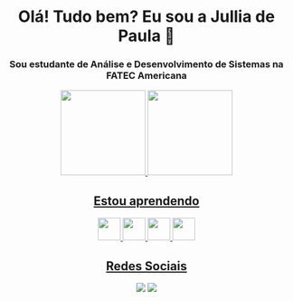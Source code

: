 <h1 align=center>Olá! Tudo bem? Eu sou a Jullia de Paula 👋</h1>

<h3 align=center>Sou estudante de Análise e Desenvolvimento de Sistemas na FATEC Americana</h3>

<div align=center>
<a href="https://github.com/Juhpaula">
<img height="150em" src="https://github-readme-stats.vercel.app/api/top-langs/?username=Juhpaula&layout=compact&langs_count=7&theme=dracula"/> <img height="150em" src="https://github-readme-stats.vercel.app/api?username=Juhpaula&show_icons=true&theme=dracula&include_all_commits=true&count_private=true"/>
</div>

<h2 align=center> Estou aprendendo </h2>
<div align=center>
<img src="https://cdn.jsdelivr.net/gh/devicons/devicon/icons/c/c-original.svg" width="40" height="40"/> <img src="https://cdn.jsdelivr.net/gh/devicons/devicon/icons/csharp/csharp-original.svg" width="40" height="40"/> <img src="https://cdn.jsdelivr.net/gh/devicons/devicon/icons/java/java-original.svg" width="40" height="40"/> <img src="https://cdn.jsdelivr.net/gh/devicons/devicon/icons/mysql/mysql-original.svg" width="40" height="40"/>
  </div>
  
  <h2 align=center> Redes Sociais </h2>
  <div align=center>
    <a href="https://instagram.com/jullia.paula" target="_blank"><img src="https://img.shields.io/badge/-Instagram-%23E4405F?style=for-the-badge&logo=instagram&logoColor=white" target="_blank"></a>
    <a href="https://www.linkedin.com/in/[seu-usuário-linkedln-aqui](https://www.linkedin.com/in/jullia-de-paula-781992211?lipi=urn%3Ali%3Apage%3Ad_flagship3_profile_view_base_contact_details%3Bpv9WtHnJSDOTIPo1YhnveA%3D%3D)" target="_blank"><img src="https://img.shields.io/badge/-LinkedIn-%230077B5?style=for-the-badge&logo=linkedin&logoColor=white" target="_blank"></a>   
  </div>
<!--
**Juhpaula/Juhpaula** is a ✨ _special_ ✨ repository because its `README.md` (this file) appears on your GitHub profile.

Here are some ideas to get you started:

- 🔭 I’m currently working on ...
- 🌱 I’m currently learning ...
- 👯 I’m looking to collaborate on ...
- 🤔 I’m looking for help with ...
- 💬 Ask me about ...
- 📫 How to reach me: ...
- 😄 Pronouns: ...
- ⚡ Fun fact: ...
-->
